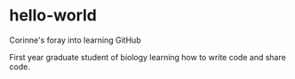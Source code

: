 # hello-world
Corinne's foray into learning GitHub

First year graduate student of biology learning how to write code and share code. 
